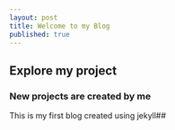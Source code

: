 ```yaml
---
layout: post
title: Welcome to my Blog
published: true
---
```

## Explore my project
### New projects are created by me






This is my first blog 
created using jekyll##

